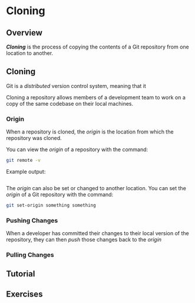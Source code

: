 # Cloning

## Overview

***Cloning*** is the process of copying the contents of a Git repository from one location to another.

## Cloning

Git is a *distributed* version control system, meaning that it 

Cloning a repository allows members of a development team to work on a copy of the same codebase on their local machines. 

### Origin

When a repository is cloned, the *origin* is the location from which the repository was cloned.

You can view the *origin* of a repository with the command:

```bash
git remote -v
```

Example output:

```bash

```

The *origin* can also be set or changed to another location. You can set the *origin* of a Git repository with the command:

```bash
git set-origin something something
```

### Pushing Changes

When a developer has committed their changes to their local version of the repository, they can then *push* those changes back to the *origin*

### Pulling Changes

## Tutorial



## Exercises


